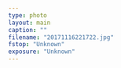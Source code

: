 ```yaml
---
type: photo
layout: main
caption: ""
filename: "20171116221722.jpg"
fstop: "Unknown"
exposure: "Unknown"
---
```

